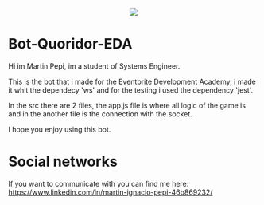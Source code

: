 <p align="center"><a href="https://www.google.com/" target="_blank">
    <img src="https://http2.mlstatic.com/D_NQ_NP_935374-MLA43100554831_082020-O.jpg">
</a></p>

# Bot-Quoridor-EDA

Hi im Martin Pepi, im a student of Systems Engineer. 

This is the bot that i made for the Eventbrite Development Academy, i made it whit the dependecy 'ws' and for the testing i used the dependency 'jest'.

In the src there are 2 files, the app.js file is where all logic of the game is and in the another file is the connection with the socket.

I hope you enjoy using this bot.

# Social networks 

If you want to communicate with you can find me here:
https://www.linkedin.com/in/martin-ignacio-pepi-46b869232/
